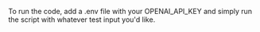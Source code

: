 To run the code, add a .env file with your OPENAI_API_KEY and simply run the script with whatever test input you'd like.

